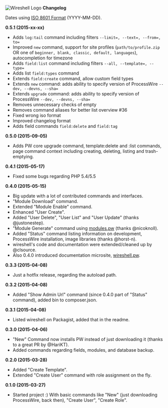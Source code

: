 ![Wireshell Logo](http://wireshell.pw/favicon-16x16.png) **Changelog**


Dates using [ISO 8601 Format](http://www.iso.org/iso/iso8601) (YYYY-MM-DD).

**0.5.1 (2015-xx-xx)** 

- Adds `log:tail` command including filters `--limit=, --text=, --from=, to=`
- Improved `new` command, support for site profiles (`path/to/profile.zip` OR one of `beginner, blank, classic, default, languages`), autocompletion for timezone
- Adds `field:list` command including filters `--all, --template=, --type=`
- Adds list `field:types` command
- Extends `field:create` command, allow custom field types
- Extends `new` command: adds ability to specify version of ProcessWire `--dev, --devns, --sha=`
- Extends `upgrade` command: adds ability to specify version of ProcessWire `--dev, --devns, --sha=`
- Removes unnecessary checks of empty
- Removes command aliases for better list overview #36
- Fixed wrong iso format
- Improved changelog format
- Adds field commands `field:delete` and `field:tag`

**0.5.0 (2015-09-05)** 

- Adds PW core upgrade command, template:delete and :list commands, page command context including creating, deleting, listing and trash-emptying.

**0.4.1 (2015-05-17)** 

- Fixed some bugs regarding PHP 5.4/5.5

**0.4.0 (2015-05-15)** 

- Big update with a lot of contributed commands and interfaces. 
- "Module Download" command.
- Extended "Module Enable" command.
- Enhanced "User Create". 
- Added "User Delete", "User List" and "User Update" (thanks @justonestep). 
- "Module Generate" command using <a href="http://modules.pw">modules.pw</a> (thanks @nicoknoll). 
- Added "Status" command listing information on development, ProcessWire installation, image libraries (thanks
                  @horst-n).
- wireshell's code and documentation were extended/cleaned up by @clsource. 
- Also 0.4.0 introduced documentation microsite, [wireshell.pw](http://wireshell.pw).

**0.3.3 (2015-04-08)**

- Just a hotfix release, regarding the autoload path.

**0.3.2 (2015-04-08)** 

- Added "Show Admin Url" command (since 0.4.0 part of "Status" command), added bin to composer.json.

**0.3.1 (2015-04-08)** 

- Listed wireshell on Packagist, added that in the readme.

**0.3.0 (2015-04-06)** 

- "New" Command now installs PW instead of just downloading it (thanks to a great PR by @HariKT). 
- Added commands regarding fields, modules, and database backup.

**0.2.0 (2015-03-28)** 

- Added "Create Template".
- Extended "Create User" command with role assignment on the fly.

**0.1.0 (2015-03-27)** 

- Started project :) With basic commands like "New" (just downloading ProcessWire, back then), "Create User", "Create Role".
